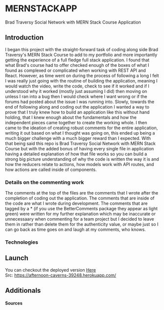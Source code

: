 # MERNSTACKAPP
Brad Traversy Social Network with MERN Stack Course Application

## Introduction
I began this project with the straight-forward task of coding along side Brad Traversy's MERN Stack Course to add to my portfolio and more importantly getting the experience of a full fledge full stack application. I found that
what Brad's course had to offer checked enough of the boxes of what I found as complexed or complicated when working with REST API and React. However, as time went on during the process of following a long I felt I was really just going with the routine of building the application, meaning I would watch the video, write the code, check to see if it worked and if I understood why it worked (mostly just assuming I did) then moving on unless I ran into a bug then I would check where I want wrong or if the forums had posted about the issue I was running into. Slowly, towards the end of following along and coding out the application I wanted a way to prove that I truly knew how to build an application like this without hand holding, that I knew enough about the fundamentals and how the independent pieces came together to create the working whole. I then came to the ideation of creating robust comments for the entire application, writing it out based on what I thought was going on, this ended up being a much bigger challenge with a much bigger reward than I expected. With that being said this repo is Brad Traversy Social Network with MERN Stack Course but with the added bonus of having every single file in application having a detailed explanation of how that file works so you can build a strong big picture understanding of why the code is written the way it is and how the reducers relate to actions, how models work with API routes, and how actions are called inside of components. 

### Details on the commenting work
The comments at the top of the files are the comments that I wrote after the completion of coding out the application. The comments that are inside of the code are what I wrote during development. The comments that are tagged by a * (if you use the BetterComments package they appear as light green) were written for my further explanation which may be inaccurate or unnecessaary when commenting for a team project but I decided to leave them in rather than delete them for the authenticity value, or maybe just so I can go back as time goes on and laugh at my comments, who knows. 

### Technologies

## Launch
You can checkout the deployed version [Here](https://afternoon-caverns-39248.herokuapp.com/)  
Src: https://afternoon-caverns-39248.herokuapp.com/ 

## Additionals 
#### Sources
